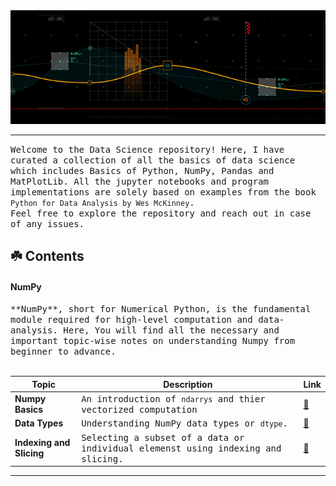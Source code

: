 
<img src="assets/Header2.gif">

---

<samp> Welcome to the Data Science repository! Here, I have curated a collection of all the basics of data science which includes Basics of Python, NumPy, Pandas and MatPlotLib. All the jupyter notebooks and program implementations are solely based on examples from the book `Python for Data Analysis by Wes McKinney`.
<br>
Feel free to explore the repository and reach out in case of any issues.
</samp>

## ☘️ Contents

#### NumPy

<samp>
  **NumPy**, short for Numerical Python, is the fundamental module required for high-level computation and data-analysis.
  Here, You will find all the necessary and important topic-wise notes on understanding Numpy from beginner to advance.
  <br>

  </br>
</samp>

| Topic                       | Description                                                                     | Link |
|-----------------------------|---------------------------------------------------------------------------------|------|
| **Numpy Basics**            | <samp> An introduction of `ndarrys` and thier vectorized computation </samp>    | [🔗](https://github.com/abhicodes07/Data-Science/blob/main/02_Numpy_Basics/01_Numpy_Basics.ipynb) |
| **Data Types**              | <samp> Understanding NumPy data types or `dtype`. </samp>                       | [🔗](https://github.com/abhicodes07/Data-Science/blob/main/02_Numpy_Basics/02_Data_Types_for_ndarrays.ipynb) |
| **Indexing and  Slicing**   | <samp> Selecting a subset of a data or individual elemenst using indexing and slicing. </samp> | [🔗](https://github.com/abhicodes07/Data-Science/blob/main/02_Numpy_Basics/04_Basic_Indexing_and_slicing.ipynb) |


---
